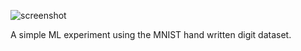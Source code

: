 ![screenshot](https://user-images.githubusercontent.com/24417774/90259709-243f4700-de53-11ea-8f18-3ac3419330bd.png)

A simple ML experiment using the MNIST hand written digit dataset.
